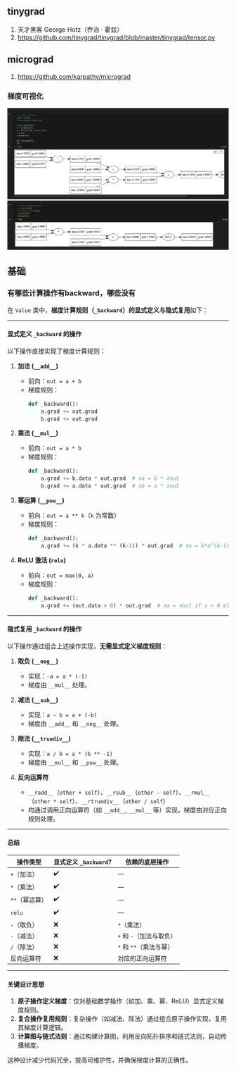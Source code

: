 

## tinygrad
1. 天才黑客 George Hotz（乔治 · 霍兹）
2. https://github.com/tinygrad/tinygrad/blob/master/tinygrad/tensor.py

## micrograd
1. https://github.com/karpathy/micrograd

### 梯度可视化
![alt text](assets/自动梯度计算-image.png)
![alt text](assets/自动梯度计算-image-1.png)


## 基础

### 有哪些计算操作有backward，哪些没有

在 `Value` 类中，**梯度计算规则（`_backward`）的显式定义与隐式复用**如下：

---

#### **显式定义 `_backward` 的操作**
以下操作直接实现了梯度计算规则：

1. **加法 (`__add__`)**  
   - 前向：`out = a + b`  
   - 梯度规则：  
     ```python
     def _backward():
         a.grad += out.grad  
         b.grad += out.grad
     ```

2. **乘法 (`__mul__`)**  
   - 前向：`out = a * b`  
   - 梯度规则：  
     ```python
     def _backward():
         a.grad += b.data * out.grad  # ∂a = b * ∂out
         b.grad += a.data * out.grad  # ∂b = a * ∂out
     ```

3. **幂运算 (`__pow__`)**  
   - 前向：`out = a ** k`（`k` 为常数）  
   - 梯度规则：  
     ```python
     def _backward():
         a.grad += (k * a.data ** (k-1)) * out.grad  # ∂a = k*a^(k-1)*∂out
     ```

4. **ReLU 激活 (`relu`)**  
   - 前向：`out = max(0, a)`  
   - 梯度规则：  
     ```python
     def _backward():
         a.grad += (out.data > 0) * out.grad  # ∂a = ∂out if a > 0 else 0
     ```

---

#### **隐式复用 `_backward` 的操作**
以下操作通过组合上述操作实现，**无需显式定义梯度规则**：

1. **取负 (`__neg__`)**  
   - 实现：`-a = a * (-1)`  
   - 梯度由 `__mul__` 处理。

2. **减法 (`__sub__`)**  
   - 实现：`a - b = a + (-b)`  
   - 梯度由 `__add__` 和 `__neg__` 处理。

3. **除法 (`__truediv__`)**  
   - 实现：`a / b = a * (b ** -1)`  
   - 梯度由 `__mul__` 和 `__pow__` 处理。

4. **反向运算符**  
   - `__radd__`（`other + self`）、`__rsub__`（`other - self`）、`__rmul__`（`other * self`）、`__rtruediv__`（`other / self`）  
   - 均通过调用正向运算符（如 `__add__`, `__mul__` 等）实现，梯度由对应正向规则处理。

---

#### **总结**
| 操作类型        | 显式定义 `_backward`? | 依赖的底层操作            |
|-----------------|-----------------------|--------------------------|
| `+`（加法）     | ✔️                    | —                        |
| `*`（乘法）     | ✔️                    | —                        |
| `**`（幂运算）  | ✔️                    | —                        |
| `relu`          | ✔️                    | —                        |
| `-`（取负）     | ❌                    | `*`（乘法）              |
| `-`（减法）     | ❌                    | `+` 和 `-`（加法与取负） |
| `/`（除法）     | ❌                    | `*` 和 `**`（乘法与幂）  |
| 反向运算符      | ❌                    | 对应的正向运算符          |

---

#### **关键设计思想**
1. **原子操作定义梯度**：仅对基础数学操作（如加、乘、幂、ReLU）显式定义梯度规则。
2. **复合操作复用规则**：复杂操作（如减法、除法）通过组合原子操作实现，复用其梯度计算逻辑。
3. **计算图与链式法则**：通过构建计算图，利用反向拓扑排序和链式法则，自动传播梯度。

这种设计减少代码冗余，提高可维护性，并确保梯度计算的正确性。